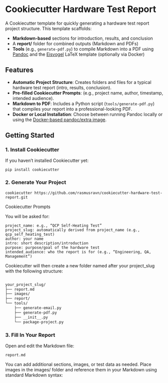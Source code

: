 # Cookiecutter Hardware Test Report

A Cookiecutter template for quickly generating a hardware test report project structure. This template scaffolds:

- **Markdown-based** sections for introduction, results, and conclusion
- A **report/** folder for combined outputs (Markdown and PDFs)
- **Tools** (e.g., `generate-pdf.py`) to compile Markdown into a PDF using [Pandoc](https://pandoc.org/) and the [Eisvogel](https://github.com/Wandmalfarbe/pandoc-latex-template) LaTeX template (optionally via Docker)

## Features

- **Automatic Project Structure**: Creates folders and files for a typical hardware test report (intro, results, conclusion).  
- **Pre-filled Cookiecutter Prompts**: (e.g., project name, author, timestamp, intended audience).  
- **Markdown to PDF**: Includes a Python script (`tools/generate-pdf.py`) that compiles your report into a professional-looking PDF.  
- **Docker or Local Installation**: Choose between running Pandoc locally or using the [Docker-based pandoc/extra image](https://github.com/pandoc/dockerfiles).

## Getting Started

### 1. Install Cookiecutter

If you haven’t installed Cookiecutter yet:

```fish
pip install cookiecutter
```

### 2. Generate Your Project
```fish
cookiecutter https://github.com/rasmusravn/cookiecutter-hardware-test-report.git
```

Cookiecutter Prompts

You will be asked for:

    project_name: e.g., “QCP Self-Heating Test”
    project_slug: automatically derived from project_name (e.g., qcp_self_heating_test)
    author: your name
    intro: short description/introduction
    purpose: purpose/goal of the hardware test
    intended_audience: who the report is for (e.g., “Engineering, QA, Management”)

Cookiecutter will then create a new folder named after your project_slug with the following structure:

```bash

your_project_slug/
├── report.md
├── images/
├── report/
└── tools/
    ├── generate-email.py
    ├── generate-pdf.py
    ├── __init__.py
    └── package-project.py
```

### 3. Fill In Your Report

Open and edit the Markdown file:

    report.md

You can add additional sections, images, or test data as needed. Place images in the images/ folder and reference them in your Markdown using standard Markdown syntax:
